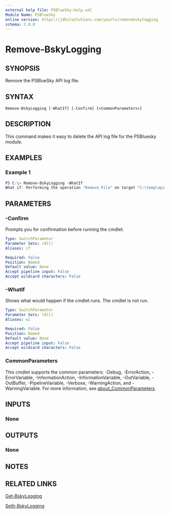 ```yaml
---
external help file: PSBlueSky-help.xml
Module Name: PSBlueSky
online version: https://jdhitsolutions.com/yourls/removebskylogging
schema: 2.0.0
---
```


# Remove-BskyLogging

## SYNOPSIS

Remove the PSBlueSky API log file.

## SYNTAX

```
Remove-BskyLogging [-WhatIf] [-Confirm] [<CommonParameters>]
```

## DESCRIPTION

This command makes it easy to delete the API log file for the PSBluesky module.

## EXAMPLES

### Example 1

```powershell
PS C:\> Remove-BskyLogging -WhatIf
What if: Performing the operation "Remove File" on target "C:\temp\api.json".
```

## PARAMETERS

### -Confirm

Prompts you for confirmation before running the cmdlet.

```yaml
Type: SwitchParameter
Parameter Sets: (All)
Aliases: cf

Required: False
Position: Named
Default value: None
Accept pipeline input: False
Accept wildcard characters: False
```

### -WhatIf

Shows what would happen if the cmdlet runs.
The cmdlet is not run.

```yaml
Type: SwitchParameter
Parameter Sets: (All)
Aliases: wi

Required: False
Position: Named
Default value: None
Accept pipeline input: False
Accept wildcard characters: False
```

### CommonParameters

This cmdlet supports the common parameters: -Debug, -ErrorAction, -ErrorVariable, -InformationAction, -InformationVariable, -OutVariable, -OutBuffer, -PipelineVariable, -Verbose, -WarningAction, and -WarningVariable. For more information, see [about_CommonParameters](http://go.microsoft.com/fwlink/?LinkID=113216).

## INPUTS

### None

## OUTPUTS

### None

## NOTES

## RELATED LINKS

[Get-BskyLogging](Get-BskyLogging.md)

[Seth-BskyLogging](Set-BskyLogging.md)
